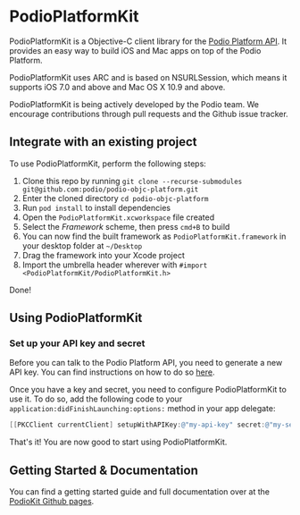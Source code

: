 # PodioPlatformKit 

PodioPlatformKit is a Objective-C client library for the [Podio Platform API](https://developers.podio.com/). It provides an easy way to build iOS and Mac apps on top of the Podio Platform.

PodioPlatformKit uses ARC and is based on NSURLSession, which means it supports iOS 7.0 and above and Mac OS X 10.9 and above.

PodioPlatformKit is being actively developed by the Podio team. We encourage contributions through pull requests and the Github issue tracker.

## Integrate with an existing project

To use PodioPlatformKit, perform the following steps:

1. Clone this repo by running `git clone --recurse-submodules git@github.com:podio/podio-objc-platform.git`
2. Enter the cloned directory `cd podio-objc-platform`
3. Run `pod install` to install dependencies
4. Open the `PodioPlatformKit.xcworkspace` file created
5. Select the *Framework* scheme, then press `cmd+B` to build
6. You can now find the built framework as `PodioPlatformKit.framework` in your desktop folder at `~/Desktop`
7. Drag the framework into your Xcode project
8. Import the umbrella header wherever with `#import <PodioPlatformKit/PodioPlatformKit.h>`

Done!

## Using PodioPlatformKit

### Set up your API key and secret

Before you can talk to the Podio Platform API, you need to generate a new API key. You can find instructions on how to do so [here](https://developers.podio.com/api-key).

Once you have a key and secret, you need to configure PodioPlatformKit to use it. To do so, add the following code to your `application:didFinishLaunching:options:` method in your app delegate:

```objective-c
[[PKCClient currentClient] setupWithAPIKey:@"my-api-key" secret:@"my-secret"];
```
	
That's it! You are now good to start using PodioPlatformKit.

## Getting Started & Documentation

You can find a getting started guide and full documentation over at the [PodioKit Github pages](http://podio.github.io/podio-objc-platform/).